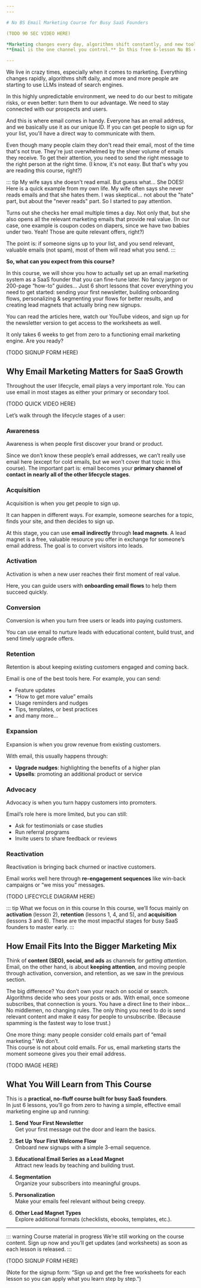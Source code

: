 ```yaml
---
---

# No BS Email Marketing Course for Busy SaaS Founders

(TODO 90 SEC VIDEO HERE)

*Marketing changes every day, algorithms shift constantly, and new tools make it even harder to keep up.
**Email is the one channel you control.** In this free 6-lesson No BS course, I’ll show you how to use it to grow your SaaS.*

---
```


We live in crazy times, especially when it comes to marketing. Everything changes rapidly, algorithms shift daily, and more and more people are starting to use LLMs instead of search engines.

In this highly unpredictable environment, we need to do our best to mitigate risks, or even better: turn them to our advantage. We need to stay connected with our prospects and users.

And this is where email comes in handy. Everyone has an email address, and we basically use it as our unique ID. If you can get people to sign up for your list, you'll have a direct way to communicate with them.

Even though many people claim they don't read their email, most of the time that's not true. They're just overwhelmed by the sheer volume of emails they receive. To get their attention, you need to send the right message to the right person at the right time. (I know, it's not easy. But that's why you are reading this course, right?)

::: tip My wife says she doesn't read email. But guess what... She DOES!
Here is a quick example from my own life. My wife often says she never reads emails and that she hates them. I was skeptical... not about the "hate" part, but about the "never reads" part. So I started to pay attention.

Turns out she checks her email multiple times a day. Not only that, but she also opens all the relevant marketing emails that provide real value. (In our case, one example is coupon codes on diapers, since we have two babies under two. Yeah! Those are quite relevant offers, right?)

The point is: if someone signs up to your list, and you send relevant, valuable emails (not spam), most of them will read what you send.
:::

**So, what can you expect from this course?**

In this course, we will show you how to actually set up an email marketing system as a SaaS founder that you can fine-tune later. No fancy jargon or 200-page “how-to” guides... Just 6 short lessons that cover everything you need to get started: sending your first newsletter, building onboarding flows, personalizing & segmenting your flows for better results, and creating lead magnets that actually bring new signups.

You can read the articles here, watch our YouTube videos, and sign up for the newsletter version to get access to the worksheets as well.

It only takes 6 weeks to get from zero to a functioning email marketing engine. Are you ready?


(TODO SIGNUP FORM HERE)


## Why Email Marketing Matters for SaaS Growth

Throughout the user lifecycle, email plays a very important role. You can use email in most stages as either your primary or secondary tool.

(TODO QUICK VIDEO HERE)

Let’s walk through the lifecycle stages of a user:  

### Awareness
Awareness is when people first discover your brand or product.  

Since we don’t know these people’s email addresses, we can’t really use email here (except for cold emails, but we won’t cover that topic in this course). The important part is: email becomes your **primary channel of contact in nearly all of the other lifecycle stages**.  

### Acquisition
Acquisition is when you get people to sign up.  

It can happen in different ways. For example, someone searches for a topic, finds your site, and then decides to sign up.

At this stage, you can use **email indirectly** through **lead magnets**. A lead magnet is a free, valuable resource you offer in exchange for someone’s email address. The goal is to convert visitors into leads.  

### Activation
Activation is when a new user reaches their first moment of real value.  

Here, you can guide users with **onboarding email flows** to help them succeed quickly.  

### Conversion
Conversion is when you turn free users or leads into paying customers.  

You can use email to nurture leads with educational content, build trust, and send timely upgrade offers.  

### Retention
Retention is about keeping existing customers engaged and coming back.  

Email is one of the best tools here. For example, you can send:  
- Feature updates  
- “How to get more value” emails  
- Usage reminders and nudges  
- Tips, templates, or best practices
- and many more... 

### Expansion
Expansion is when you grow revenue from existing customers.  

With email, this usually happens through:  
- **Upgrade nudges**: highlighting the benefits of a higher plan  
- **Upsells**: promoting an additional product or service  

### Advocacy
Advocacy is when you turn happy customers into promoters.  

Email’s role here is more limited, but you can still:  
- Ask for testimonials or case studies  
- Run referral programs  
- Invite users to share feedback or reviews  

### Reactivation
Reactivation is bringing back churned or inactive customers.  

Email works well here through **re-engagement sequences** like win-back campaigns or “we miss you” messages.  

(TODO LIFECYCLE DIAGRAM HERE)

::: tip What we focus on in this course
In this course, we’ll focus mainly on **activation** (lesson 2), **retention** (lessons 1, 4, and 5), and **acquisition** (lessons 3 and 6). These are the most impactful stages for busy SaaS founders to master early.
:::


## How Email Fits Into the Bigger Marketing Mix

Think of **content (SEO), social, and ads** as channels for *getting attention*.  
Email, on the other hand, is about **keeping attention**, and moving people through activation, conversion, and retention, as we saw in the previous section.

The big difference? You don’t own your reach on social or search. Algorithms decide who sees your posts or ads. With email, once someone subscribes, that connection is yours. You have a direct line to their inbox... No middlemen, no changing rules. The only thing you need to do is send relevant content and make it easy for people to unsubscribe. (Because spamming is the fastest way to lose trust.)

One more thing: many people consider cold emails part of “email marketing.” We don’t.  
This course is not about cold emails. For us, email marketing starts the moment someone gives you their email address.  

(TODO IMAGE HERE)


## What You Will Learn from This Course

This is a **practical, no-fluff course built for busy SaaS founders**.  
In just 6 lessons, you’ll go from zero to having a simple, effective email marketing engine up and running:  

1. **Send Your First Newsletter**  
   Get your first message out the door and learn the basics.  

2. **Set Up Your First Welcome Flow**  
   Onboard new signups with a simple 3-email sequence.  

3. **Educational Email Series as a Lead Magnet**  
   Attract new leads by teaching and building trust.  

4. **Segmentation**  
   Organize your subscribers into meaningful groups.  

5. **Personalization**  
   Make your emails feel relevant without being creepy.  

6. **Other Lead Magnet Types**  
   Explore additional formats (checklists, ebooks, templates, etc.).  

---

::: warning Course material in progress
We’re still working on the course content. Sign up now and you’ll get updates (and worksheets) as soon as each lesson is released.
:::

(TODO SIGNUP FORM HERE)


(Note for the signup form: “Sign up and get the free worksheets for each lesson so you can apply what you learn step by step.”)
